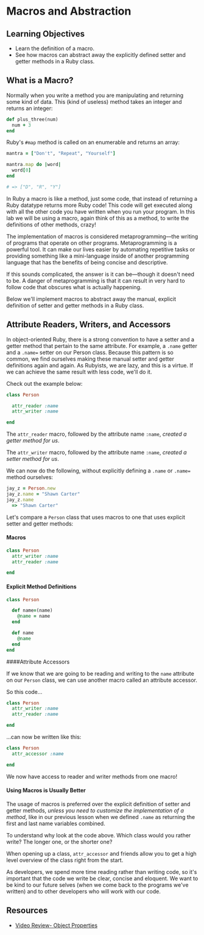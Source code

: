 # Macros and Abstraction

## Learning Objectives

- Learn the definition of a macro.
- See how macros can abstract away the explicitly defined setter and getter
  methods in a Ruby class.

## What is a Macro?

Normally when you write a method you are manipulating and returning some kind of
data. This (kind of useless) method takes an integer and returns an integer:

```ruby
def plus_three(num)
  num + 3
end
```

Ruby's `#map` method is called on an enumerable and returns an array:

```ruby
mantra = ["Don't", "Repeat", "Yourself"]

mantra.map do |word|
  word[0]
end

# => ["D", "R", "Y"]
```

In Ruby a macro is like a method, just some code, that instead of returning a
Ruby datatype returns more Ruby code! This code will get executed along with all
the other code you have written when you run your program. In this lab we will
be using a macro, again think of this as a method, to write the definitions of
other methods, crazy!

The implementation of macros is considered metaprogramming––the writing of
programs that operate on other programs. Metaprogramming is a powerful tool. It
can make our lives easier by automating repetitive tasks or providing something
like a mini-language inside of another programming language that has the
benefits of being concise and descriptive.

If this sounds complicated, the answer is it can be—though it doesn't need to
be. A danger of metaprogramming is that it can result in very hard to follow
code that obscures what is actually happening.

Below we'll implement macros to abstract away the manual, explicit definition of
setter and getter methods in a Ruby class.

## Attribute Readers, Writers, and Accessors

In object-oriented Ruby, there is a strong convention to have a setter and a
getter method that pertain to the same attribute. For example, a `.name` getter
and a `.name=` setter on our Person class. Because this pattern is so common, we
find ourselves making these manual setter and getter definitions again and
again. As Rubyists, we are lazy, and this is a virtue. If we can achieve the
same result with less code, we'll do it.

Check out the example below:

```ruby
class Person

  attr_reader :name
  attr_writer :name

end
```

The `attr_reader` macro, followed by the attribute name `:name`, _created a getter method for us_.

The `attr_writer` macro, followed by the attribute name `:name`, _created a setter method for us_.

We can now do the following, without explicitly defining a `.name` or `.name=` method ourselves:

```ruby
jay_z = Person.new
jay_z.name = "Shawn Carter"
jay_z.name
  => "Shawn Carter"
```

Let's compare a `Person` class that uses macros to one that uses explicit setter
and getter methods:

#### Macros

```ruby
class Person
  attr_writer :name
  attr_reader :name

end
```

#### Explicit Method Definitions

```ruby
class Person

  def name=(name)
    @name = name
  end

  def name
    @name
  end
end
```

####Attribute Accessors

If we know that we are going to be reading and writing to the `name` attribute on our `Person` class, we can use another macro called an attribute accessor.

So this code...

```ruby
class Person
  attr_writer :name
  attr_reader :name

end
```

...can now be written like this:

```ruby
class Person
  attr_accessor :name

end
```

We now have access to reader and writer methods from one macro!

#### Using Macros is Usually Better

The usage of macros is preferred over the explicit definition of setter and
getter methods, _unless you need to customize the implementation of a method_,
like in our previous lesson when we defined `.name` as returning the first and
last name variables combined.

To understand why look at the code above. Which class would you rather
write? The longer one, or the shorter one?

When opening up a class, `attr_accessor` and friends allow you to get a high
level overview of the class right from the start.

As developers, we spend more time reading rather than writing code, so it's
important that the code we write be clear, concise and eloquent. We want to be
kind to our future selves (when we come back to the programs we've written) and
to other developers who will work with our code.

## Resources

- [Video Review- Object Properties](https://www.youtube.com/watch?v=ab11lJJKm8M)
